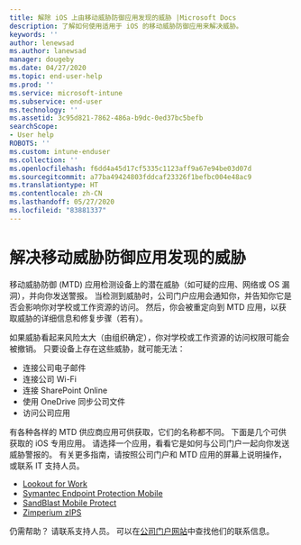```yaml
---
title: 解除 iOS 上由移动威胁防御应用发现的威胁 |Microsoft Docs
description: 了解如何使用适用于 iOS 的移动威胁防御应用来解决威胁。
keywords: ''
author: lenewsad
ms.author: lanewsad
manager: dougeby
ms.date: 04/27/2020
ms.topic: end-user-help
ms.prod: ''
ms.service: microsoft-intune
ms.subservice: end-user
ms.technology: ''
ms.assetid: 3c95d821-7862-486a-b9dc-0ed37bc5befb
searchScope:
- User help
ROBOTS: ''
ms.custom: intune-enduser
ms.collection: ''
ms.openlocfilehash: f6dd4a45d17cf5335c1123aff9a67e94be03d07d
ms.sourcegitcommit: a77ba49424803fddcaf23326f1befbc004e48ac9
ms.translationtype: HT
ms.contentlocale: zh-CN
ms.lasthandoff: 05/27/2020
ms.locfileid: "83881337"
---
```

# <a name="resolving-a-threat-found-by-a-mobile-threat-defense-app"></a>解决移动威胁防御应用发现的威胁

移动威胁防御 (MTD) 应用检测设备上的潜在威胁（如可疑的应用、网络或 OS 漏洞），并向你发送警报。 当检测到威胁时，公司门户应用会通知你，并告知你它是否会影响你对学校或工作资源的访问。 然后，你会被重定向到 MTD 应用，以获取威胁的详细信息和修复步骤（若有）。 

如果威胁看起来风险太大（由组织确定），你对学校或工作资源的访问权限可能会被撤销。 只要设备上存在这些威胁，就可能无法：  

* 连接公司电子邮件
* 连接公司 Wi-Fi
* 连接 SharePoint Online
* 使用 OneDrive 同步公司文件
* 访问公司应用

有各种各样的 MTD 供应商应用可供获取，它们的名称都不同。 下面是几个可供获取的 iOS 专用应用。 请选择一个应用，看看它是如何与公司门户一起向你发送威胁警报的。 有关更多指南，请按照公司门户和 MTD 应用的屏幕上说明操作，或联系 IT 支持人员。 


* [Lookout for Work](you-need-to-resolve-a-threat-found-by-lookout-for-work-ios.md)
* [Symantec Endpoint Protection Mobile](you-need-to-resolve-a-threat-found-by-skycure-ios.md)
* [SandBlast Mobile Protect](you-need-to-resolve-a-threat-found-by-checkpoint-ios.md)
* [Zimperium zIPS](you-need-to-resolve-a-threat-found-by-zips-ios.md)

仍需帮助？ 请联系支持人员。 可以在[公司门户网站](https://go.microsoft.com/fwlink/?linkid=2010980)中查找他们的联系信息。  

